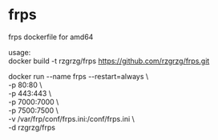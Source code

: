 # frps
frps dockerfile for amd64

usage:  
  docker build -t rzgrzg/frps https://github.com/rzgrzg/frps.git  

docker run --name frps --restart=always \   
-p 80:80 \   
-p 443:443 \  
-p 7000:7000 \  
-p 7500:7500 \  
-v /var/frp/conf/frps.ini:/conf/frps.ini \  
-d rzgrzg/frps
